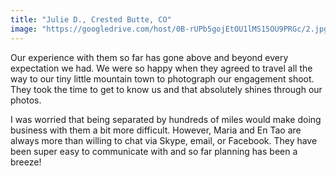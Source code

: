 ```yaml
---
title: "Julie D., Crested Butte, CO"
image: "https://googledrive.com/host/0B-rUPb5gojEtOU1lMS15OU9PRGc/2.jpg"
---
```

Our experience with them so far has gone above and beyond every expectation we had. We were so happy when they agreed to travel all the way to our tiny little mountain town to photograph our engagement shoot. They took the time to get to know us and that absolutely shines through our photos. 

I was worried that being separated by hundreds of miles would make doing business with them a bit more difficult. However, Maria and En Tao are always more than willing to chat via Skype, email, or Facebook. They have been super easy to communicate with and so far planning has been a breeze!